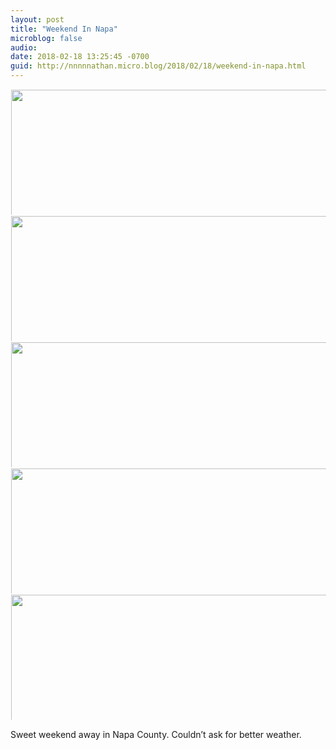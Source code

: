 ```yaml
---
layout: post
title: "Weekend In Napa"
microblog: false
audio: 
date: 2018-02-18 13:25:45 -0700
guid: http://nnnnnathan.micro.blog/2018/02/18/weekend-in-napa.html
---
```




<img src="http://status.yergler.net/uploads/2018/f5d0fb4d0b.jpg" width="600" height="600" style="max-height: 200px; width: auto; padding: 1px;" /><img src="http://status.yergler.net/uploads/2018/dd8b370932.jpg" width="600" height="600" style="max-height: 200px; width: auto; padding: 1px;" /><img src="http://status.yergler.net/uploads/2018/1ad9959e95.jpg" width="600" height="600" style="max-height: 200px; width: auto; padding: 1px;" /><img src="http://status.yergler.net/uploads/2018/e27109812d.jpg" width="600" height="600" style="max-height: 200px; width: auto; padding: 1px;" /><img src="http://status.yergler.net/uploads/2018/70392b90c7.jpg" width="600" height="600" style="max-height: 200px; width: auto; padding: 1px;" />

Sweet weekend away in Napa County. Couldn’t ask for better weather. 




